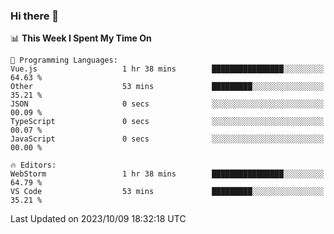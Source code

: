 ### Hi there 👋

<!--
**asdf12303116/asdf12303116** is a ✨ _special_ ✨ repository because its `README.md` (this file) appears on your GitHub profile.

Here are some ideas to get you started:

- 🔭 I’m currently working on ...
- 🌱 I’m currently learning ...
- 👯 I’m looking to collaborate on ...
- 🤔 I’m looking for help with ...
- 💬 Ask me about ...
- 📫 How to reach me: ...
- 😄 Pronouns: ...
- ⚡ Fun fact: ...
-->

<!--START_SECTION:waka-->
📊 **This Week I Spent My Time On** 

```text
💬 Programming Languages: 
Vue.js                   1 hr 38 mins        ████████████████░░░░░░░░░   64.63 % 
Other                    53 mins             █████████░░░░░░░░░░░░░░░░   35.21 % 
JSON                     0 secs              ░░░░░░░░░░░░░░░░░░░░░░░░░   00.09 % 
TypeScript               0 secs              ░░░░░░░░░░░░░░░░░░░░░░░░░   00.07 % 
JavaScript               0 secs              ░░░░░░░░░░░░░░░░░░░░░░░░░   00.00 % 

🔥 Editors: 
WebStorm                 1 hr 38 mins        ████████████████░░░░░░░░░   64.79 % 
VS Code                  53 mins             █████████░░░░░░░░░░░░░░░░   35.21 % 
```


 Last Updated on 2023/10/09 18:32:18 UTC
<!--END_SECTION:waka-->
